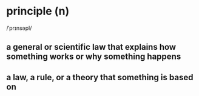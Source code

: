 # principle (n)

/ˈprɪnsəpl/

## a general or scientific law that explains how something works or why something happens

## a law, a rule, or a theory that something is based on